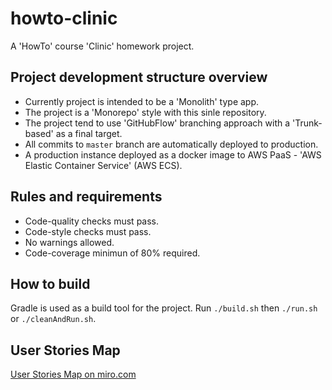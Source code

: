 # howto-clinic
A 'HowTo' course 'Clinic' homework project.

## Project development structure overview
- Currently project is intended to be a 'Monolith' type app.
- The project is a 'Monorepo' style with this sinle repository.
- The project tend to use 'GitHubFlow' branching approach with a 'Trunk-based' as a final target.
- All commits to `master` branch are automatically deployed to production.
- A production instance deployed as a docker image to AWS PaaS - 'AWS Elastic Container Service' (AWS ECS).

## Rules and requirements
- Code-quality checks must pass.
- Code-style checks must pass.
- No warnings allowed.
- Code-coverage minimun of 80% required.

## How to build
Gradle is used as a build tool for the project.
Run `./build.sh` then `./run.sh` or `./cleanAndRun.sh`.

## User Stories Map
[User Stories Map on miro.com](https://miro.com/app/board/o9J_l4Nx82Q=/)
